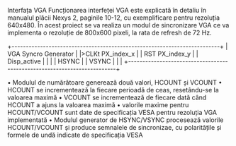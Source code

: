 Interfața VGA
Funcționarea interfeței VGA este explicată în detaliu în manualul plăcii Nexys 2, paginile 10-12, cu
exemplificare pentru rezoluția 640x480. În acest proiect se va realiza un modul de sincronizare VGA ce
va implementa o rezoluție de 800x600 pixeli, la rata de refresh de 72 Hz.

+-------------------------------------------------------------------------+
|                        VGA Syncro Generator                             |
|>CLKt                                                        PX_index_x  |
| RST                                                         PX_index_y  |
|                                                             Disp_active |
|                                                                         |
|                                                             HSYNC       |
|                                                             VSYNC       |
|                                                                         |
+-------------------------------------------------------------------------+

• Modulul de numărătoare generează două valori, HCOUNT și VCOUNT
• HCOUNT se incrementează la fiecare perioadă de ceas, resetându-se la valoarea maximă
• VCOUNT se incrementează de fiecare dată când HCOUNT a ajuns la valoarea maximă
• valorile maxime pentru HCOUNT/VCOUNT sunt date de specificația VESA pentru
rezoluția VGA implementată
• Modulul generator de HSYNC/VSYNC procesează valorile HCOUNT/VCOUNT și
produce semnalele de sincronizae, cu polaritățile și formele de undă indicate de specificația
VESA
